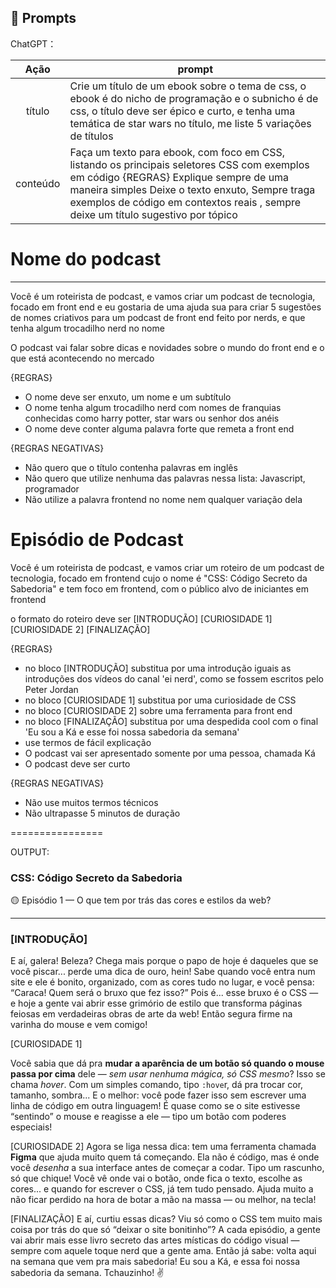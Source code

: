 ## 🧠 Prompts


ChatGPT：

|   Ação   | prompt                                                                                                                                                                                                                                                                         |
| :------: | ------------------------------------------------------------------------------------------------------------------------------------------------------------------------------------------------------------------------------------------------------------------------------ |
|  título  | Crie um título de um ebook sobre o tema de css, o ebook é do nicho de programação e o subnicho é de css, o título deve ser épico e curto, e tenha uma temática de star wars no título, me liste 5 variações de títulos                                                        |
| conteúdo | Faça um texto para ebook, com foco em CSS, listando os principais seletores CSS com exemplos em código {REGRAS} Explique sempre de uma maneira simples Deixe o texto enxuto, Sempre traga exemplos de código em contextos reais , sempre deixe um título sugestivo por tópico |


# Nome do podcast

---

Você é um roteirista de podcast, e vamos criar um podcast de tecnologia, focado em front end e eu gostaria de uma ajuda sua para criar 5 sugestões
de nomes criativos para um podcast de front end feito por nerds, e que tenha algum trocadilho nerd no nome

O podcast vai falar sobre dicas e novidades sobre o mundo do front end e o que está acontecendo no mercado

{REGRAS}

- O nome deve ser enxuto, um nome e um subtítulo
- O nome tenha algum trocadilho nerd com nomes de franquias conhecidas como harry potter, star wars ou senhor dos anéis
- O nome deve conter alguma palavra forte que remeta a front end

{REGRAS NEGATIVAS}

- Não quero que o título contenha palavras em inglês
- Não quero que utilize nenhuma das palavras nessa lista: Javascript, programador
- Não utilize a palavra frontend no nome nem qualquer variação dela

# Episódio de Podcast

Você é um roteirista de podcast, e vamos criar um  roteiro de um podcast de tecnologia, focado em frontend cujo o nome é "CSS: Código Secreto da Sabedoria" e tem foco em frontend,  com o público alvo de iniciantes em frontend

o formato do roteiro deve ser
[INTRODUÇÃO]
[CURIOSIDADE 1]
[CURIOSIDADE 2]
[FINALIZAÇÃO]

{REGRAS}

- no bloco [INTRODUÇÃO] substitua por uma introdução iguais as introduções dos vídeos do canal 'ei nerd', como se fossem escritos pelo Peter Jordan
- no bloco [CURIOSIDADE 1] substitua por uma curiosidade de CSS
- no bloco [CURIOSIDADE 2] sobre uma ferramenta para front end
- no bloco [FINALIZAÇÃO] substitua por uma despedida cool com o final 'Eu sou a Ká e esse foi nossa sabedoria da semana'
- use termos de fácil explicação
- O podcast vai ser apresentado somente por uma pessoa, chamada Ká
- O podcast deve ser curto

{REGRAS NEGATIVAS}

- Não use muitos termos técnicos
- Não ultrapasse 5 minutos de duração

================

OUTPUT:
### **CSS: Código Secreto da Sabedoria**

🟡 Episódio 1 — O que tem por trás das cores e estilos da web?

---

### [INTRODUÇÃO]
E aí, galera! Beleza? Chega mais porque o papo de hoje é daqueles que se você piscar... perde uma dica de ouro, hein!
Sabe quando você entra num site e ele é bonito, organizado, com as cores tudo no lugar, e você pensa: “Caraca! Quem será o bruxo que fez isso?” Pois é... esse bruxo é o CSS — e hoje a gente vai abrir esse grimório de estilo que transforma páginas feiosas em verdadeiras obras de arte da web!
Então segura firme na varinha do mouse e vem comigo!

[CURIOSIDADE 1]

Você sabia que dá pra **mudar a aparência de um botão só quando o mouse passa por cima** dele — *sem usar nenhuma mágica, só CSS mesmo*?
Isso se chama *hover*. Com um simples comando, tipo `:hove`r, dá pra trocar cor, tamanho, sombra... E o melhor: você pode fazer isso sem escrever uma linha de código em outra linguagem!
É quase como se o site estivesse “sentindo” o mouse e reagisse a ele — tipo um botão com poderes especiais!

[CURIOSIDADE 2]
Agora se liga nessa dica: tem uma ferramenta chamada **Figma** que ajuda muito quem tá começando.
Ela não é código, mas é onde você *desenha* a sua interface antes de começar a codar. Tipo um rascunho, só que chique!
Você vê onde vai o botão, onde fica o texto, escolhe as cores... e quando for escrever o CSS, já tem tudo pensado.
Ajuda muito a não ficar perdido na hora de botar a mão na massa — ou melhor, na tecla!

[FINALIZAÇÃO]
E aí, curtiu essas dicas? Viu só como o CSS tem muito mais coisa por trás do que só “deixar o site bonitinho”?
A cada episódio, a gente vai abrir mais esse livro secreto das artes místicas do código visual — sempre com aquele toque nerd que a gente ama.
Então já sabe: volta aqui na semana que vem pra mais sabedoria!
Eu sou a Ká, e essa foi nossa sabedoria da semana. Tchauzinho! ✌️

  
